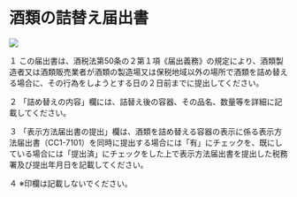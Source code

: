 # 酒類の詰替え届出書

![](https://www.nta.go.jp/tmp/dd8277f8-cf69-4c25-8d2c-f7a3895822a8/images/78c48360863ce3d1be317bf508b4ec0cd1d9693c8566d3474e1b1ceea23ac830.jpg)

１ この届出書は、酒税法第50条の２第１項《届出義務》の規定により、酒類製造者又は酒類販売業者が酒類の製造場又は保税地域以外の場所で酒類を詰め替える場合に、その行為をしようとする日の２日前までに提出してください。

２ 「詰め替えの内容」欄には、詰替え後の容器、その品名、数量等を詳細に記載してください。

３ 「表示方法届出書の提出」欄は、酒類を詰め替える容器の表示に係る表示方法届出書（CC1-7101）を同時に提出する場合には「有」にチェックを、既にしている場合には「提出済」にチェックをした上で表示方法届出書を提出した税務署及び提出年月日を記載してください。

４ ※印欄は記載しないでください。